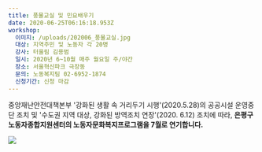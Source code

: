 ```yaml
---
title: 풍물교실 및 민요배우기
date: 2020-06-25T06:16:18.953Z
workshop:
  이미지: /uploads/202006_풍물교실.jpg
  대상: 지역주민 및 노동자 각 20명
  강사: 터울림 김용범
  일시: 2020년 6~10월 매주 월요일 주/야간
  장소: 서울혁신파크 극장동
  문의: 노동복지팀 02-6952-1874
  신청기간: 신청 마감
---
```

중앙재난안전대책본부 '강화된 생활 속 거리두기 시행'(2020.5.28)의 공공시설 운영중단 조치 및 '수도권 지역 대상, 강화된 방역조치 연장'(2020. 6.12) 조치에 따라, **은평구노동자종합지원센터의 노동자문화복지프로그램을 7월로 연기합니다.**



![  ](/uploads/202006_풍물교실.jpg "  ")